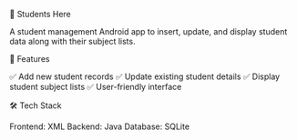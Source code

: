 📱 Students Here

A student management Android app to insert, update, and display student data along with their subject lists.

🚀 Features

✅ Add new student records
✅ Update existing student details
✅ Display student subject lists
✅ User-friendly interface

🛠 Tech Stack

Frontend: XML
Backend: Java
Database: SQLite
